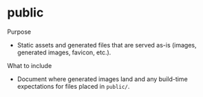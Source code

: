 # public

Purpose
- Static assets and generated files that are served as-is (images, generated images, favicon, etc.).

What to include
- Document where generated images land and any build-time expectations for files placed in `public/`.
